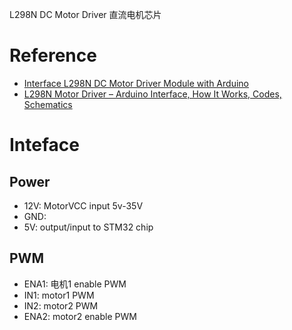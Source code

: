L298N DC Motor Driver 直流电机芯片
# Reference
- [Interface L298N DC Motor Driver Module with Arduino](https://lastminuteengineers.com/l298n-dc-stepper-driver-arduino-tutorial/)
- [L298N Motor Driver – Arduino Interface, How It Works, Codes, Schematics](https://howtomechatronics.com/tutorials/arduino/arduino-dc-motor-control-tutorial-l298n-pwm-h-bridge/)

# Inteface

## Power

- 12V:  MotorVCC input 5v-35V 
- GND:  
- 5V:  output/input to STM32 chip
  
## PWM

- ENA1: 电机1 enable PWM
- IN1: motor1 PWM
- IN2: motor2 PWM
- ENA2: motor2 enable PWM 



